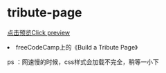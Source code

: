 # tribute-page
<a href="http://htmlpreview.github.io/?https://github.com/Zzunky/tribute-page/blob/master/index.html" >点击预览Click preview</a>
<li>freeCodeCamp上的《Build a Tribute Page》</li>
<p>ps ：网速慢的时候，css样式会加载不完全，稍等一小下</p>
